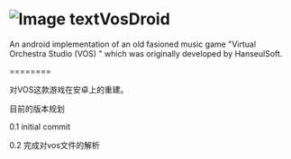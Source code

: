 ![Image text](http://raw.github.com/revantis/VosDroid/master/app/src/main/res/drawable-xhdpi/ic_launcher.png)VosDroid
========

An android implementation of an old fasioned music game "Virtual Orchestra Studio (VOS) " which was originally developed by HanseulSoft.

========

对VOS这款游戏在安卓上的重建。


目前的版本规划

0.1 initial commit

0.2 完成对vos文件的解析

